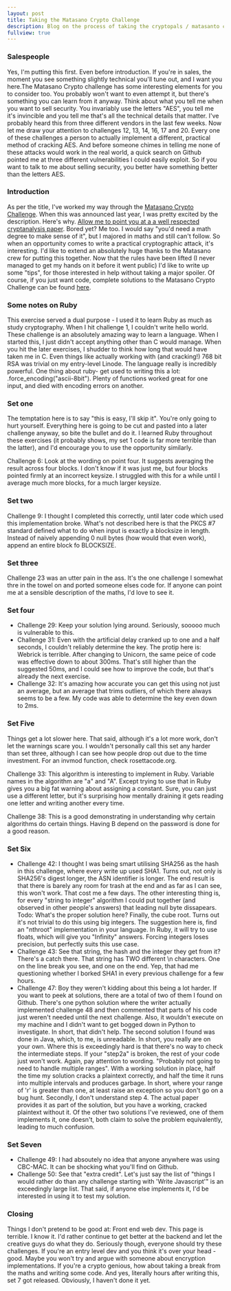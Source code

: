 ```yaml
---
layout: post
title: Taking the Matasano Crypto Challenge
description: Blog on the process of taking the cryptopals / matasanto crypto chalenge
fullview: true
---
```


### Salespeople

Yes, I'm putting this first. Even before introduction. If you're in sales, the moment you see something slightly technical you'll tune out, and I want you here.The Matasano Crypto challenge has some interesting elements for you to consider too. You probably won't want to even attempt it, but there's something you can learn from it anyway.
 Think about what you tell me when you want to sell security. You invariably use the letters "AES", you tell me it's invincible and you tell me that's all the technical details that matter. I've probably heard this from three different vendors in the last few weeks. Now let me draw your attention to challenges 12, 13, 14, 16, 17 and 20. Every one of these challenges a person to actually implement a different, practical method of cracking AES. And before someone chimes in telling me none of these attacks would work in the real world, a quick search on Github pointed me at three different vulnerabilities I could easily exploit.
 So if you want to talk to me about selling security, you better have something better than the letters AES. 

### Introduction

As per the title, I've worked my way through the [Matasano Crypto Challenge](http://cryptopals.com/). When this was announced last year, I was pretty excited by the description. Here's why. [Allow me to point you at a a well respected cryptanalysis paper](http://eprint.iacr.org/2009/317.pdf). Bored yet? Me too. I would say "you'd need a math degree to make sense of it", but I majored in maths and still can't follow. So when an opportunity comes to write a practical cryptographic attack, it's interesting. I'd like to extend an absolutely huge thanks to the Matasano crew for putting this together.
 Now that the rules have been lifted (I never managed to get my hands on it before it went public) I'd like to write up some "tips", for those interested in help without taking a major spoiler. Of course, if you just want code, complete solutions to the Matasano Crypto Challenge can be found [here](https://github.com/technion/matasano_challenge). 

### Some notes on Ruby

This exercise served a dual purpose - I used it to learn Ruby as much as study cryptography. When I hit challenge 1, I couldn't write hello world. These challenge is an absolutely amazing way to learn a language. When I started this, I just didn't accept anything other than C would manage. When you hit the later exercises, I shudder to think how long that would have taken me in C. Even things like actually working with (and cracking!) 768 bit RSA was trivial on my entry-level Linode. The language really is incredibly powerful. One thing about ruby- get used to writing this a lot: .force_encoding("ascii-8bit"). Plenty of functions worked great for one input, and died with encoding errors on another. 

### Set one

The temptation here is to say "this is easy, I'll skip it". You're only going to hurt yourself. Everything here is going to be cut and pasted into a later challenge anyway, so bite the bullet and do it. I learned Ruby throughout these exercises (it probably shows, my set 1 code is far more terrible than the latter), and I'd encourage you to use the opportunity similarly. 

Challenge 6: Look at the wording on point four. It suggests averaging the result across four blocks. I don't know if it was just me, but four blocks pointed firmly at an incorrect keysize. I struggled with this for a while until I average much more blocks, for a much larger keysize. 

### Set two

Challenge 9: I thought I completed this correctly, until later code which used this implementation broke. What's not described here is that the PKCS #7 standard defined what to do when input is exactly a blocksize in length. Instead of naively appending 0 null bytes (how would that even work), append an entire block fo BLOCKSIZE. 

### Set three

Challenge 23 was an utter pain in the ass. It's the one challenge I somewhat thre in the towel on and ported someone elses code for. If anyone can point me at a sensible description of the maths, I'd love to see it. 

### Set four

- Challenge 29: Keep your solution lying around. Seriously, sooooo much is vulnerable to this.
- Challenge 31: Even with the artificial delay cranked up to one and a half seconds, I couldn't reliably determine the key. The protip here is: Webrick is terrible. After changing to Unicorn, the same peice of code was effective down to about 300ms. That's still higher than the suggested 50ms, and I could see how to improve the code, but that's already the next exercise.
- Challenge 32: It's amazing how accurate you can get this using not just an average, but an average that trims outliers, of which there always seems to be a few. My code was able to determine the key even down to 2ms. 

### Set Five

Things get a lot slower here. That said, although it's a lot more work, don't let the warnings scare you. I wouldn't personally call this set any harder than set three, although I can see how people drop out due to the time investment.
 For an invmod function, check rosettacode.org. 

Challenge 33: This algorithm is interesting to implement in Ruby. Variable names in the algorithm are "a" and "A". Except trying to use that in Ruby gives you a big fat warning about assigning a constant. Sure, you can just use a different letter, but it's surprising how mentally draining it gets reading one letter and writing another every time. 

Challenge 38: This is a good demonstrating in understanding why certain algorithms do certain things. Having B depend on the password is done for a good reason. 

### Set Six

- Challenge 42: I thought I was being smart utilising SHA256 as the hash in this challenge, where every write up used SHA1. Turns out, not only is SHA256's digest longer, the ASN identifier is longer. The end result is that there is barely any room for trash at the end and as far as I can see, this won't work. That cost me a few days. The other interesting thing is, for every "string to integer" algorithm I could put together (and observed in other people's answers) that leading null byte dissapears. Todo: What's the proper solution here?
 Finally, the cube root. Turns out it's not trivial to do this using big integers. The suggestion here is, find an "nthroot" implementation in your language. In Ruby, it will try to use floats, which will give you "Infinity" answers. Forcing integers loses precision, but perfectly suits this use case.
- Challenge 43: See that string, the hash and the integer they get from it? There's a catch there. That string has TWO different \n characters. One on the line break you see, and one on the end. Yep, that had me questioning whether I borked SHA1 in every previous challenge for a few hours.
- Challenge 47: Boy they weren't kidding about this being a lot harder. If you want to peek at solutions, there are a total of two of them I found on Github. There's one python solution where the writer actually implemented challenge 48 and then commented that parts of his code just weren't needed until the next challenge. Also, it wouldn't execute on my machine and I didn't want to get bogged down in Python to investigate. In short, that didn't help. The second solution I found was done in Java, which, to me, is unreadable. In short, you really are on your own. Where this is exceedingly hard is that there's no way to check the intermediate steps. If your "step2a" is broken, the rest of your code just won't work.
 Again, pay attention to wording. "Probably not going to need to handle multiple ranges". With a working solution in place, half the time my solution cracks a plaintext correctly, and half the time it runs into multiple intervals and produces garbage. In short, where your range of 'r' is greater than one, at least raise an exception so you don't go on a bug hunt. Secondly, I don't understand step 4. The actual paper provides it as part of the solution, but you have a working, cracked plaintext without it. Of the other two solutions I've reviewed, one of them implements it, one doesn't, both claim to solve the problem equivalently, leading to much confusion. 

### Set Seven

- Challenge 49: I had absoutely no idea that anyone anywhere was using CBC-MAC. It can be shocking what you'll find on Github.
- Challenge 50: See that "extra credit". Let's just say the list of "things I would rather do than any challenge starting with 'Write Javascript'" is an exceedingly large list. That said, if anyone else implements it, I'd be interested in using it to test my solution. 

### Closing

Things I don't pretend to be good at: Front end web dev. This page is terrible. I know it. I'd rather continue to get better at the backend and let the creative guys do what they do.
 Seriously though, everyone should try these challenges. If you're an entry level dev and you think it's over your head - good. Maybe you won't try and argue with someone about encryption implementations. If you're a crypto genious, how about taking a break from the maths and writing some code. 
And yes, literally hours after writing this, set 7 got released. Obviously, I haven't done it yet.
